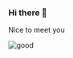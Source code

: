 ### Hi there 👋

Nice to meet you

![good](https://truth.bahamut.com.tw/s01/202206/51047a59ac0d198c12ced79093c04dc1.JPG)
